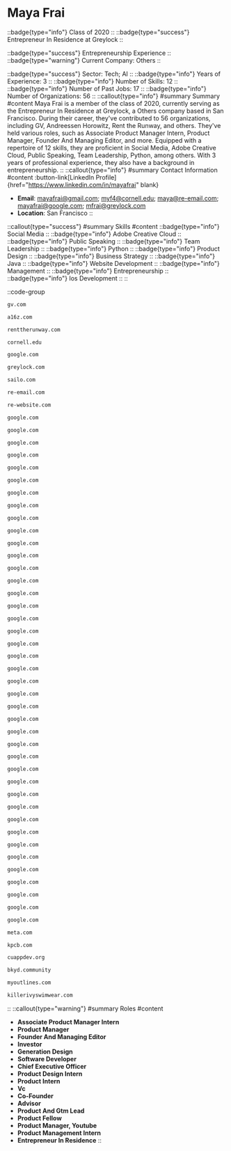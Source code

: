 # Maya Frai
::badge{type="info"}
Class of 2020
::
::badge{type="success"}
Entrepreneur In Residence at Greylock
::

::badge{type="success"}
Entrepreneurship Experience
::
::badge{type="warning"}
Current Company: Others
::

::badge{type="success"}
Sector: Tech; AI
::
::badge{type="info"}
Years of Experience: 3
::
::badge{type="info"}
Number of Skills: 12
::
::badge{type="info"}
Number of Past Jobs: 17
::
::badge{type="info"}
Number of Organizations: 56
::
::callout{type="info"}
#summary
Summary
#content
Maya Frai is a member of the class of 2020, currently serving as the Entrepreneur In Residence at Greylock, a Others company based in San Francisco. During their career, they've contributed to 56 organizations, including GV, Andreessen Horowitz, Rent the Runway, and others. They've held various roles, such as Associate Product Manager Intern, Product Manager, Founder And Managing Editor, and more. Equipped with a repertoire of 12 skills, they are proficient in Social Media, Adobe Creative Cloud, Public Speaking, Team Leadership, Python, among others.  With 3 years of professional experience, they also have a background in entrepreneurship.
::
::callout{type="info"}
#summary
Contact Information
#content
:button-link[LinkedIn Profile]{href="https://www.linkedin.com/in/mayafrai" blank}
- **Email**: mayafrai@gmail.com; myf4@cornell.edu; maya@re-email.com; mayafrai@google.com; mfrai@greylock.com
- **Location**: San Francisco
::

::callout{type="success"}
#summary
Skills
#content
::badge{type="info"}
Social Media
::
::badge{type="info"}
Adobe Creative Cloud
::
::badge{type="info"}
Public Speaking
::
::badge{type="info"}
Team Leadership
::
::badge{type="info"}
Python
::
::badge{type="info"}
Product Design
::
::badge{type="info"}
Business Strategy
::
::badge{type="info"}
Java
::
::badge{type="info"}
Website Development
::
::badge{type="info"}
Management
::
::badge{type="info"}
Entrepreneurship
::
::badge{type="info"}
Ios Development
::
::

::code-group
```bash [GV]
gv.com
```
```bash [Andreessen Horowitz]
a16z.com
```
```bash [Rent the Runway]
renttherunway.com
```
```bash [Cornell University]
cornell.edu
```
```bash [Google]
google.com
```
```bash [Greylock]
greylock.com
```
```bash [Sailo]
sailo.com
```
```bash [Re Email]
re-email.com
```
```bash [re—inc]
re-website.com
```
```bash [Google]
google.com
```
```bash [Google]
google.com
```
```bash [Google]
google.com
```
```bash [Google]
google.com
```
```bash [Google]
google.com
```
```bash [Google]
google.com
```
```bash [Google]
google.com
```
```bash [Google]
google.com
```
```bash [Google]
google.com
```
```bash [Google]
google.com
```
```bash [Google]
google.com
```
```bash [Google]
google.com
```
```bash [Google]
google.com
```
```bash [Google]
google.com
```
```bash [Google]
google.com
```
```bash [Google]
google.com
```
```bash [Google]
google.com
```
```bash [Google]
google.com
```
```bash [Google]
google.com
```
```bash [Google]
google.com
```
```bash [Google]
google.com
```
```bash [Google]
google.com
```
```bash [Google]
google.com
```
```bash [Google]
google.com
```
```bash [Google]
google.com
```
```bash [Google]
google.com
```
```bash [Google]
google.com
```
```bash [Google]
google.com
```
```bash [Google]
google.com
```
```bash [Google]
google.com
```
```bash [Google]
google.com
```
```bash [Google]
google.com
```
```bash [Google]
google.com
```
```bash [Google]
google.com
```
```bash [Google]
google.com
```
```bash [Google]
google.com
```
```bash [Google]
google.com
```
```bash [Google]
google.com
```
```bash [Google]
google.com
```
```bash [Google]
google.com
```
```bash [Google]
google.com
```
```bash [Meta]
meta.com
```
```bash [Kleiner Perkins Caufield & Byers]
kpcb.com
```
```bash [Cornell App Development (Cuappdev)]
cuappdev.org
```
```bash [Bkyd]
bkyd.community
```
```bash [Myoutlines]
myoutlines.com
```
```bash [Killer Ivy Swimwear]
killerivyswimwear.com
```
::
::callout{type="warning"}
#summary
Roles
#content
- **Associate Product Manager Intern**
- **Product Manager**
- **Founder And Managing Editor**
- **Investor**
- **Generation Design**
- **Software Developer**
- **Chief Executive Officer**
- **Product Design Intern**
- **Product Intern**
- **Vc**
- **Co-Founder**
- **Advisor**
- **Product And Gtm Lead**
- **Product Fellow**
- **Product Manager, Youtube**
- **Product Management Intern**
- **Entrepreneur In Residence**
::

